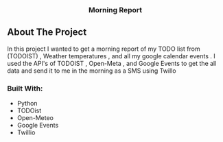 
<!-- PROJECT LOGO -->
<br />
<div align="center">
  <h3 align="center">Morning Report </h3>
</div>

<!-- ABOUT THE PROJECT -->
## About The Project
In this project I wanted to get a morning report of my TODO list from (TODOIST) , Weather temperatures , and all my google calendar events .
I used the API's of TODOIST , Open-Meta , and Google Events to get the all data and send it to me in the morning as a SMS using Twillo

### Built With: 
* Python
* TODOist
* Open-Meteo
* Google Events
* Twillio
